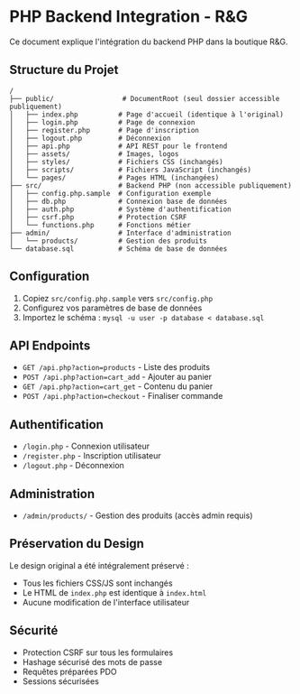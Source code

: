 # PHP Backend Integration - R&G

Ce document explique l'intégration du backend PHP dans la boutique R&G.

## Structure du Projet

```
/
├── public/                 # DocumentRoot (seul dossier accessible publiquement)
│   ├── index.php          # Page d'accueil (identique à l'original)
│   ├── login.php          # Page de connexion
│   ├── register.php       # Page d'inscription
│   ├── logout.php         # Déconnexion
│   ├── api.php            # API REST pour le frontend
│   ├── assets/            # Images, logos
│   ├── styles/            # Fichiers CSS (inchangés)
│   ├── scripts/           # Fichiers JavaScript (inchangés)
│   └── pages/             # Pages HTML (inchangées)
├── src/                   # Backend PHP (non accessible publiquement)
│   ├── config.php.sample  # Configuration exemple
│   ├── db.php             # Connexion base de données
│   ├── auth.php           # Système d'authentification
│   ├── csrf.php           # Protection CSRF
│   └── functions.php      # Fonctions métier
├── admin/                 # Interface d'administration
│   └── products/          # Gestion des produits
└── database.sql           # Schéma de base de données
```

## Configuration

1. Copiez `src/config.php.sample` vers `src/config.php`
2. Configurez vos paramètres de base de données
3. Importez le schéma : `mysql -u user -p database < database.sql`

## API Endpoints

- `GET /api.php?action=products` - Liste des produits
- `POST /api.php?action=cart_add` - Ajouter au panier
- `GET /api.php?action=cart_get` - Contenu du panier
- `POST /api.php?action=checkout` - Finaliser commande

## Authentification

- `/login.php` - Connexion utilisateur
- `/register.php` - Inscription utilisateur
- `/logout.php` - Déconnexion

## Administration

- `/admin/products/` - Gestion des produits (accès admin requis)

## Préservation du Design

Le design original a été intégralement préservé :
- Tous les fichiers CSS/JS sont inchangés
- Le HTML de `index.php` est identique à `index.html`
- Aucune modification de l'interface utilisateur

## Sécurité

- Protection CSRF sur tous les formulaires
- Hashage sécurisé des mots de passe
- Requêtes préparées PDO
- Sessions sécurisées